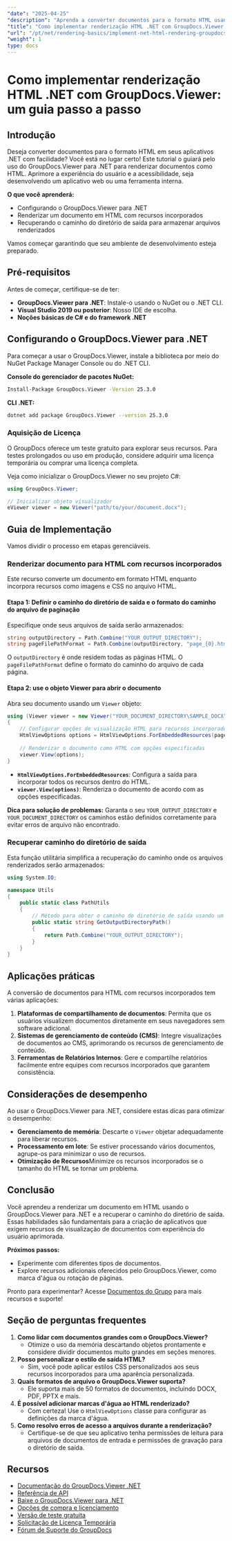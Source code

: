 ```yaml
---
"date": "2025-04-25"
"description": "Aprenda a converter documentos para o formato HTML usando o GroupDocs.Viewer para .NET. Este guia aborda a configuração, as etapas de renderização e as aplicações práticas."
"title": "Como implementar renderização HTML .NET com GroupDocs.Viewer - Um guia passo a passo"
"url": "/pt/net/rendering-basics/implement-net-html-rendering-groupdocs-viewer/"
"weight": 1
type: docs
---
```

# Como implementar renderização HTML .NET com GroupDocs.Viewer: um guia passo a passo

## Introdução

Deseja converter documentos para o formato HTML em seus aplicativos .NET com facilidade? Você está no lugar certo! Este tutorial o guiará pelo uso do GroupDocs.Viewer para .NET para renderizar documentos como HTML. Aprimore a experiência do usuário e a acessibilidade, seja desenvolvendo um aplicativo web ou uma ferramenta interna.

**O que você aprenderá:**
- Configurando o GroupDocs.Viewer para .NET
- Renderizar um documento em HTML com recursos incorporados
- Recuperando o caminho do diretório de saída para armazenar arquivos renderizados

Vamos começar garantindo que seu ambiente de desenvolvimento esteja preparado.

## Pré-requisitos

Antes de começar, certifique-se de ter:
- **GroupDocs.Viewer para .NET**: Instale-o usando o NuGet ou o .NET CLI.
- **Visual Studio 2019 ou posterior**: Nosso IDE de escolha.
- **Noções básicas de C# e do framework .NET**

## Configurando o GroupDocs.Viewer para .NET

Para começar a usar o GroupDocs.Viewer, instale a biblioteca por meio do NuGet Package Manager Console ou do .NET CLI.

**Console do gerenciador de pacotes NuGet:**
```bash
Install-Package GroupDocs.Viewer -Version 25.3.0
```

**CLI .NET:**
```bash
dotnet add package GroupDocs.Viewer --version 25.3.0
```

### Aquisição de Licença

O GroupDocs oferece um teste gratuito para explorar seus recursos. Para testes prolongados ou uso em produção, considere adquirir uma licença temporária ou comprar uma licença completa.

Veja como inicializar o GroupDocs.Viewer no seu projeto C#:
```csharp
using GroupDocs.Viewer;

// Inicializar objeto visualizador
eViewer viewer = new Viewer("path/to/your/document.docx");
```

## Guia de Implementação

Vamos dividir o processo em etapas gerenciáveis.

### Renderizar documento para HTML com recursos incorporados

Este recurso converte um documento em formato HTML enquanto incorpora recursos como imagens e CSS no arquivo HTML.

#### Etapa 1: Definir o caminho do diretório de saída e o formato do caminho do arquivo de paginação

Especifique onde seus arquivos de saída serão armazenados:
```csharp
string outputDirectory = Path.Combine("YOUR_OUTPUT_DIRECTORY");
string pageFilePathFormat = Path.Combine(outputDirectory, "page_{0}.html");
```
O `outputDirectory` é onde residem todas as páginas HTML. O `pageFilePathFormat` define o formato do caminho do arquivo de cada página.

#### Etapa 2: use o objeto Viewer para abrir o documento

Abra seu documento usando um `Viewer` objeto:
```csharp
using (Viewer viewer = new Viewer("YOUR_DOCUMENT_DIRECTORY\SAMPLE_DOCX"))
{
    // Configurar opções de visualização HTML para recursos incorporados
    HtmlViewOptions options = HtmlViewOptions.ForEmbeddedResources(pageFilePathFormat);
    
    // Renderizar o documento como HTML com opções especificadas
    viewer.View(options);
}
```
- **`HtmlViewOptions.ForEmbeddedResources`**: Configura a saída para incorporar todos os recursos dentro do HTML.
- **`viewer.View(options)`**: Renderiza o documento de acordo com as opções especificadas.

**Dica para solução de problemas:** Garanta o seu `YOUR_OUTPUT_DIRECTORY` e `YOUR_DOCUMENT_DIRECTORY` os caminhos estão definidos corretamente para evitar erros de arquivo não encontrado.

### Recuperar caminho do diretório de saída

Esta função utilitária simplifica a recuperação do caminho onde os arquivos renderizados serão armazenados:
```csharp
using System.IO;

namespace Utils
{
    public static class PathUtils
    {
        // Método para obter o caminho do diretório de saída usando um espaço reservado consistente
        public static string GetOutputDirectoryPath()
        {
            return Path.Combine("YOUR_OUTPUT_DIRECTORY");
        }
    }
}
```

## Aplicações práticas

A conversão de documentos para HTML com recursos incorporados tem várias aplicações:
1. **Plataformas de compartilhamento de documentos**: Permita que os usuários visualizem documentos diretamente em seus navegadores sem software adicional.
2. **Sistemas de gerenciamento de conteúdo (CMS)**: Integre visualizações de documentos ao CMS, aprimorando os recursos de gerenciamento de conteúdo.
3. **Ferramentas de Relatórios Internos**: Gere e compartilhe relatórios facilmente entre equipes com recursos incorporados que garantem consistência.

## Considerações de desempenho

Ao usar o GroupDocs.Viewer para .NET, considere estas dicas para otimizar o desempenho:
- **Gerenciamento de memória**: Descarte o `Viewer` objetar adequadamente para liberar recursos.
- **Processamento em lote**: Se estiver processando vários documentos, agrupe-os para minimizar o uso de recursos.
- **Otimização de Recursos**Minimize os recursos incorporados se o tamanho do HTML se tornar um problema.

## Conclusão

Você aprendeu a renderizar um documento em HTML usando o GroupDocs.Viewer para .NET e a recuperar o caminho do diretório de saída. Essas habilidades são fundamentais para a criação de aplicativos que exigem recursos de visualização de documentos com experiência do usuário aprimorada.

**Próximos passos:**
- Experimente com diferentes tipos de documentos.
- Explore recursos adicionais oferecidos pelo GroupDocs.Viewer, como marca d'água ou rotação de páginas.

Pronto para experimentar? Acesse [Documentos do Grupo](https://purchase.groupdocs.com/buy) para mais recursos e suporte!

## Seção de perguntas frequentes

1. **Como lidar com documentos grandes com o GroupDocs.Viewer?**
   - Otimize o uso da memória descartando objetos prontamente e considere dividir documentos muito grandes em seções menores.
2. **Posso personalizar o estilo de saída HTML?**
   - Sim, você pode aplicar estilos CSS personalizados aos seus recursos incorporados para uma aparência personalizada.
3. **Quais formatos de arquivo o GroupDocs.Viewer suporta?**
   - Ele suporta mais de 50 formatos de documentos, incluindo DOCX, PDF, PPTX e mais.
4. **É possível adicionar marcas d'água ao HTML renderizado?**
   - Com certeza! Use o `HtmlViewOptions` classe para configurar as definições da marca d'água.
5. **Como resolvo erros de acesso a arquivos durante a renderização?**
   - Certifique-se de que seu aplicativo tenha permissões de leitura para arquivos de documentos de entrada e permissões de gravação para o diretório de saída.

## Recursos
- [Documentação do GroupDocs.Viewer .NET](https://docs.groupdocs.com/viewer/net/)
- [Referência de API](https://reference.groupdocs.com/viewer/net/)
- [Baixe o GroupDocs.Viewer para .NET](https://releases.groupdocs.com/viewer/net/)
- [Opções de compra e licenciamento](https://purchase.groupdocs.com/buy)
- [Versão de teste gratuita](https://releases.groupdocs.com/viewer/net/)
- [Solicitação de Licença Temporária](https://purchase.groupdocs.com/temporary-license/)
- [Fórum de Suporte do GroupDocs](https://forum.groupdocs.com/c/viewer/9)
